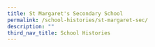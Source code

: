 ```yaml
---
title: St Margaret's Secondary School
permalink: /school-histories/st-margaret-sec/
description: ""
third_nav_title: School Histories
---
```


